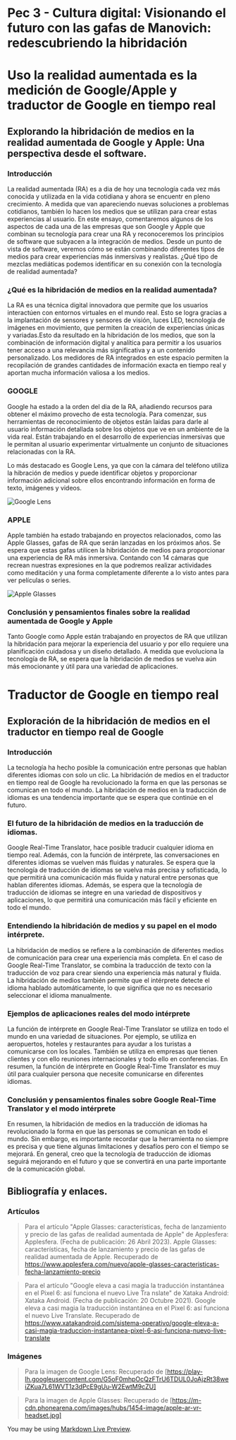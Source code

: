 # Pec 3 - Cultura digital: Visionando el futuro con las gafas de Manovich: redescubriendo la hibridación

# Uso la realidad aumentada es la medición de Google/Apple y traductor de Google en tiempo real

## Explorando la hibridación de medios en la realidad aumentada de Google y Apple: Una perspectiva desde el software.

### Introducción

La realidad aumentada (RA) es a dia de hoy una tecnología cada vez más conocida y utilizada en la vida cotidiana y ahora se encuentr en pleno crecimiento. A medida que van apareciendo nuevas soluciones a problemas cotidianos, también lo hacen los medios que se utilizan para crear estas experiencias al usuario. En este ensayo, comentaremos algunos de los aspectos de cada una de las empresas que son Google y Apple que combinan su tecnología para crear una RA y reconoceremos los principios de software que subyacen a la integración de medios. Desde un punto de vista de software, veremos cómo se están combinando diferentes tipos de medios para crear experiencias más inmersivas y realistas.
¿Qué tipo de mezclas mediáticas podemos identificar en su conexión con la tecnología de realidad aumentada?

### ¿Qué es la hibridación de medios en la realidad aumentada?

La RA es una técnica digital innovadora que permite que los usuarios interactúen con entornos virtuales en el mundo real. Esto se logra gracias a la implantación de sensores y sensores de visión, luces LED, tecnología de imágenes en movimiento, que permiten la creación de experiencias únicas y variadas.Esto da resultado en la hibridación de los medios, que son la combinación de información digital y analítica para permitir a los usuarios tener acceso a una relevancia más significativa y a un contenido personalizado. Los medidores de RA integrados en este espacio permiten la recopilación de grandes cantidades de información exacta en tiempo real y aportan mucha información valiosa a los medios.

### GOOGLE

Google ha estado a la orden del dia de la RA, añadiendo recursos para obtener el máximo provecho de esta tecnología. Para comenzar, sus herramientas de reconocimiento de objetos están laidas para darle al usuario información detallada sobre los objetos que ve en un ambiente de la vida real. Están trabajando en el desarrollo de experiencias inmersivas que le permitan al usuario experimentar virtualmente un conjunto de situaciones relacionadas con la RA.

Lo más destacado es Google Lens, ya que con la cámara del teléfono utiliza la hibración de medios y puede identificar objetos y proporcionar información adicional sobre ellos encontrando información en forma de texto, imágenes y videos.

![Google Lens](https://play-lh.googleusercontent.com/G5oF0mhpOcQzFTrU6TDUL0JoAjzRt38weiZKua7L61WVT1z3dPcE9gUu-W2EwtM9cZU)

### APPLE

Apple también ha estado trabajando en proyectos relacionados, como las Apple Glasses, gafas de RA que serán lanzadas en los próximos años. Se espera que estas gafas utilicen la hibridación de medios para proporcionar una experiencia de RA más inmersiva. Contando con 14 cámaras que recrean nuestras expresiones en la que podremos realizar actividades como meditación y una forma completamente diferente a lo visto antes para ver películas o series.

![Apple Glasses](https://m-cdn.phonearena.com/images/hubs/1454-image/apple-ar-vr-headset.jpg)

### Conclusión y pensamientos finales sobre la realidad aumentada de Google y Apple

Tanto Google como Apple están trabajando en proyectos de RA que utilizan la hibridación para mejorar la experiencia del usuario y por ello requiere una planificación cuidadosa y un diseño detallado. A medida que evoluciona la tecnología de RA, se espera que la hibridación de medios se vuelva aún más emocionante y útil para una variedad de aplicaciones.

#  Traductor de Google en tiempo real 

## Exploración de la hibridación de medios en el traductor en tiempo real de Google

### Introducción

La tecnología ha hecho posible la comunicación entre personas que hablan diferentes idiomas con solo un clic. La hibridación de medios en el traductor en tiempo real de Google ha revolucionado la forma en que las personas se comunican en todo el mundo. La hibridación de medios en la traducción de idiomas es una tendencia importante que se espera que continúe en el futuro. 

### El futuro de la hibridación de medios en la traducción de idiomas.

 Google Real-Time Translator, hace posible traducir cualquier idioma en tiempo real. Además, con la función de intérprete, las conversaciones en diferentes idiomas se vuelven más fluidas y naturales.
Se espera que la tecnología de traducción de idiomas se vuelva más precisa y sofisticada, lo que permitirá una comunicación más fluida y natural entre personas que hablan diferentes idiomas. Además, se espera que la tecnología de traducción de idiomas se integre en una variedad de dispositivos y aplicaciones, lo que permitirá una comunicación más fácil y eficiente en todo el mundo.

### Entendiendo la hibridación de medios y su papel en el modo intérprete.

La hibridación de medios se refiere a la combinación de diferentes medios de comunicación para crear una experiencia más completa. En el caso de Google Real-Time Translator, se combina la traducción de texto con la traducción de voz para crear siendo una experiencia más natural y fluida. La hibridación de medios también permite que el intérprete detecte el idioma hablado automáticamente, lo que significa que no es necesario seleccionar el idioma manualmente.

### Ejemplos de aplicaciones reales del modo intérprete

La función de intérprete en Google Real-Time Translator se utiliza en todo el mundo en una variedad de situaciones. Por ejemplo, se utiliza en aeropuertos, hoteles y restaurantes para ayudar a los turistas a comunicarse con los locales. También se utiliza en empresas que tienen clientes y con ello reuniones internacionales y todo ello en conferencias. En resumen, la función de intérprete en Google Real-Time Translator es muy útil para cualquier persona que necesite comunicarse en diferentes idiomas.

### Conclusión y pensamientos finales sobre Google Real-Time Translator y el modo intérprete

En resumen, la hibridación de medios en la traducción de idiomas ha revolucionado la forma en que las personas se comunican en todo el mundo. Sin embargo, es importante recordar que la herramienta no siempre es precisa y que tiene algunas limitaciones y desafíos pero con el tiempo se mejorará. En general, creo que la tecnología de traducción de idiomas seguirá mejorando en el futuro y que se convertirá en una parte importante de la comunicación global.

## Bibliografía y enlaces.

### Artículos

> Para el artículo "Apple Glasses: características, fecha de lanzamiento y precio de las gafas de realidad aumentada de Apple" de Applesfera:
Applesfera. (Fecha de publicación: 26 Abril 2023). Apple Glasses: características, fecha de lanzamiento y precio de las gafas de realidad aumentada de Apple. Recuperado de https://www.applesfera.com/nuevo/apple-glasses-caracteristicas-fecha-lanzamiento-precio

> Para el artículo "Google eleva a casi magia la traducción instantánea en el Pixel 6: así funciona el nuevo Live Tra nslate" de Xataka Android:
Xataka Android. (Fecha de publicación: 20 Octubre 2021). Google eleva a casi magia la traducción instantánea en el Pixel 6: así funciona el nuevo Live Translate. Recuperado de
>https://www.xatakandroid.com/sistema-operativo/google-eleva-a-casi-magia-traduccion-instantanea-pixel-6-asi-funciona-nuevo-live-translate

### Imágenes

> Para la imagen de Google Lens:
Recuperado de [https://play-lh.googleusercontent.com/G5oF0mhpOcQzFTrU6TDUL0JoAjzRt38weiZKua7L61WVT1z3dPcE9gUu-W2EwtM9cZU]

> Para la imagen de Apple Glasses:
Recuperado de [https://m-cdn.phonearena.com/images/hubs/1454-image/apple-ar-vr-headset.jpg]

You may be using [Markdown Live Preview](https://markdownlivepreview.com/).
